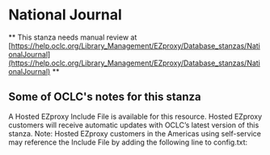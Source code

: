 # National Journal
** This stanza needs manual review at [https://help.oclc.org/Library_Management/EZproxy/Database_stanzas/NationalJournal](https://help.oclc.org/Library_Management/EZproxy/Database_stanzas/NationalJournal) **

## Some of OCLC's notes for this stanza

A Hosted EZproxy Include File is available for this resource. Hosted EZproxy customers will receive automatic updates with OCLC&rsquo;s latest version of this stanza. Note: Hosted EZproxy customers in the Americas using self-service may reference the Include File by adding the following line to config.txt:

&nbsp;

